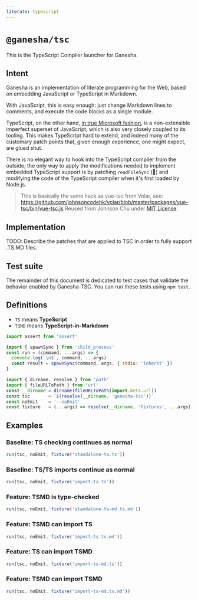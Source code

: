 ```yaml
---
literate: typescript
---
```


# `@ganesha/tsc`

This is the TypeScript Compiler launcher for Ganesha.

## Intent

Ganesha is an implementation of literate programming for the Web,
based on embedding JavaScript or TypeScript in Markdown.

With JavaScript, this is easy enough: just change Markdown lines to
comments, and execute the code blocks as a single module.

TypeScript, on the other hand, [in true Microsoft fashion](https://en.wikipedia.org/wiki/Embrace,_extend,_and_extinguish),
is a non-extensible imperfect superset of JavaScript, which is also very closely coupled
to its tooling. This makes TypeScript hard to extend, and indeed many of the customary
patch points that, given enough experience, one might expect, are glued shut.

There is no elegant way to hook into the TypeScript compiler from the outside; the only way to
apply the modifications needed to implement embedded TypeScript support is by patching
`readFileSync` (🤯) and modifying the code of the TypeScript compiler when it's first loaded
by Node.js.

> This is basically the same hack as vue-tsc from Volar, see: https://github.com/johnsoncodehk/volar/blob/master/packages/vue-tsc/bin/vue-tsc.js
> Reused from Johnson Chu under [MIT License](https://raw.githubusercontent.com/johnsoncodehk/volar/master/packages/vue-tsc/LICENSE).

## Implementation

TODO: Describe the patches that are applied to TSC in order to fully support .TS.MD files.

## Test suite

The remainder of this document is dedicated to test cases that validate the
behavior enabled by Ganesha-TSC. You can run these tests using `npm test`.

## Definitions

* `TS` means **TypeScript**
* `TSMD` means **TypeScript-in-Markdown**

```javascript
import assert from 'assert'

import { spawnSync } from 'child_process'
const run = (command, ...args) => {
  console.log(`\n$`, command, ...args)
  const result = spawnSync(command, args, { stdio: 'inherit' })
}

import { dirname, resolve } from 'path'
import { fileURLToPath } from 'url'
const __dirname = dirname(fileURLToPath(import.meta.url))
const tsc       = `${resolve(__dirname, 'ganesha-tsc')}`
const noEmit    = '--noEmit'
const fixture   = (...args) => resolve(__dirname, 'fixtures', ...args)
```

## Examples

### Baseline: TS checking continues as normal

```javascript
run(tsc, noEmit, fixture('standalone-ts.ts'))
```

### Baseline: TS/TS imports continue as normal

```javascript
run(tsc, noEmit, fixture('import-ts.ts'))
```

### Feature: TSMD is type-checked

```javascript
run(tsc, noEmit, fixture('standalone-ts-md.ts.md'))
```

### Feature: TSMD can import TS

```javascript
run(tsc, noEmit, fixture('import-ts.ts.md'))
```

### Feature: TS can import TSMD

```javascript
run(tsc, noEmit, fixture('import-ts-md.ts'))
```

### Feature: TSMD can import TSMD

```javascript
run(tsc, noEmit, fixture('import-ts-md.ts.md'))
```
